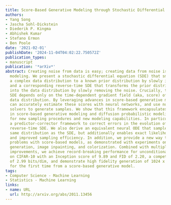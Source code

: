 ```yaml
---
title: Score-Based Generative Modeling through Stochastic Differential Equations
authors:
- Yang Song
- Jascha Sohl-Dickstein
- Diederik P. Kingma
- Abhishek Kumar
- Stefano Ermon
- Ben Poole
date: '2021-02-01'
publishDate: '2024-11-04T04:02:22.750572Z'
publication_types:
- manuscript
publication: '*arXiv*'
abstract: Creating noise from data is easy; creating data from noise is generative
  modeling. We present a stochastic differential equation (SDE) that smoothly transforms
  a complex data distribution to a known prior distribution by slowly injecting noise,
  and a corresponding reverse-time SDE that transforms the prior distribution back
  into the data distribution by slowly removing the noise. Crucially, the reverse-time
  SDE depends only on the time-dependent gradient field (aka, score) of the perturbed
  data distribution. By leveraging advances in score-based generative modeling, we
  can accurately estimate these scores with neural networks, and use numerical SDE
  solvers to generate samples. We show that this framework encapsulates previous approaches
  in score-based generative modeling and diffusion probabilistic modeling, allowing
  for new sampling procedures and new modeling capabilities. In particular, we introduce
  a predictor-corrector framework to correct errors in the evolution of the discretized
  reverse-time SDE. We also derive an equivalent neural ODE that samples from the
  same distribution as the SDE, but additionally enables exact likelihood computation,
  and improved sampling efficiency. In addition, we provide a new way to solve inverse
  problems with score-based models, as demonstrated with experiments on class-conditional
  generation, image inpainting, and colorization. Combined with multiple architectural
  improvements, we achieve record-breaking performance for unconditional image generation
  on CIFAR-10 with an Inception score of 9.89 and FID of 2.20, a competitive likelihood
  of 2.99 bits/dim, and demonstrate high fidelity generation of 1024 x 1024 images
  for the first time from a score-based generative model.
tags:
- Computer Science - Machine Learning
- Statistics - Machine Learning
links:
- name: URL
  url: http://arxiv.org/abs/2011.13456
---
```

